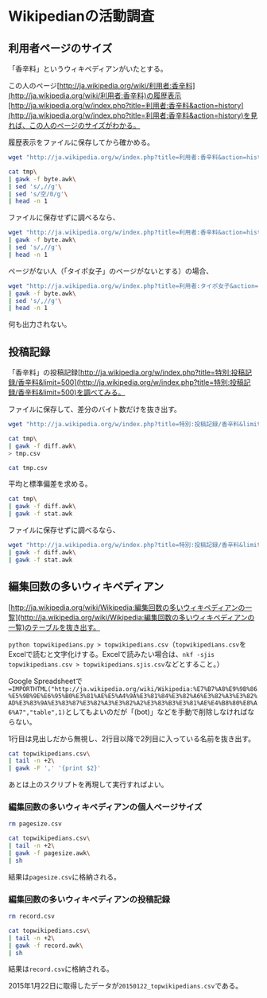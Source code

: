 # Wikipedianの活動調査

## 利用者ページのサイズ

「香辛料」というウィキペディアンがいたとする。

この人のページ[http://ja.wikipedia.org/wiki/利用者:香辛料](http://ja.wikipedia.org/wiki/利用者:香辛料)の履歴表示[http://ja.wikipedia.org/w/index.php?title=利用者:香辛料&action=history](http://ja.wikipedia.org/w/index.php?title=利用者:香辛料&action=history)を見れば、この人のページのサイズがわかる。

履歴表示をファイルに保存してから確かめる。

```bash
wget "http://ja.wikipedia.org/w/index.php?title=利用者:香辛料&action=history" -O tmp

cat tmp\
| gawk -f byte.awk\
| sed 's/,//g'\
| sed 's/空/0/g'\
| head -n 1
```

ファイルに保存せずに調べるなら、

```bash
wget "http://ja.wikipedia.org/w/index.php?title=利用者:香辛料&action=history" -O -\
| gawk -f byte.awk\
| sed 's/,//g'\
| head -n 1
```

ページがない人（「タイポ女子」のページがないとする）の場合、

```bash
wget "http://ja.wikipedia.org/w/index.php?title=利用者:タイポ女子&action=history" -O -\
| gawk -f byte.awk\
| sed 's/,//g'\
| head -n 1
```

何も出力されない。

## 投稿記録

「香辛料」の投稿記録[http://ja.wikipedia.org/w/index.php?title=特別:投稿記録/香辛料&limit=500](http://ja.wikipedia.org/w/index.php?title=特別:投稿記録/香辛料&limit=500)を調べてみる。

ファイルに保存して、差分のバイト数だけを抜き出す。

```bash
wget "http://ja.wikipedia.org/w/index.php?title=特別:投稿記録/香辛料&limit=500" -O tmp

cat tmp\
| gawk -f diff.awk\
> tmp.csv

cat tmp.csv
```

平均と標準偏差を求める。

```bash
cat tmp\
| gawk -f diff.awk\
| gawk -f stat.awk
```

ファイルに保存せずに調べるなら、

```bash
wget "http://ja.wikipedia.org/w/index.php?title=特別:投稿記録/香辛料&limit=500" -O -\
| gawk -f diff.awk\
| gawk -f stat.awk
```

## 編集回数の多いウィキペディアン

[http://ja.wikipedia.org/wiki/Wikipedia:編集回数の多いウィキペディアンの一覧](http://ja.wikipedia.org/wiki/Wikipedia:編集回数の多いウィキペディアンの一覧)のテーブルを抜き出す。

`python topwikipedians.py > topwikipedians.csv`（`topwikipedians.csv`をExcelで読むと文字化けする。Excelで読みたい場合は、`nkf -sjis topwikipedians.csv > topwikipedians.sjis.csv`などとすること。）

Google Spreadsheetで`=IMPORTHTML("http://ja.wikipedia.org/wiki/Wikipedia:%E7%B7%A8%E9%9B%86%E5%9B%9E%E6%95%B0%E3%81%AE%E5%A4%9A%E3%81%84%E3%82%A6%E3%82%A3%E3%82%AD%E3%83%9A%E3%83%87%E3%82%A3%E3%82%A2%E3%83%B3%E3%81%AE%E4%B8%80%E8%A6%A7","table",1)`としてもよいのだが「(bot)」などを手動で削除しなければならない。

1行目は見出しだから無視し、2行目以降で2列目に入っている名前を抜き出す。

```bash
cat topwikipedians.csv\
| tail -n +2\
| gawk -F ',' '{print $2}'
```

あとは上のスクリプトを再現して実行すればよい。

### 編集回数の多いウィキペディアンの個人ページサイズ

```bash
rm pagesize.csv

cat topwikipedians.csv\
| tail -n +2\
| gawk -f pagesize.awk\
| sh
```

結果は`pagesize.csv`に格納される。

### 編集回数の多いウィキペディアンの投稿記録

```bash
rm record.csv

cat topwikipedians.csv\
| tail -n +2\
| gawk -f record.awk\
| sh
```

結果は`record.csv`に格納される。

2015年1月22日に取得したデータが`20150122_topwikipedians.csv`である。